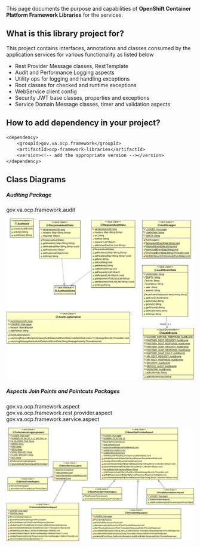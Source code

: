 This page documents the purpose and capabilities of **OpenShift Container Platform Framework Libraries** for the services.

## What is this library project for? ##

This project contains interfaces, annotations and classes consumed by the application services for various functionality as listed below
* Rest Provider Message classes, RestTemplate
* Audit and Performance Logging aspects
* Utility ops for logging and handling exceptions
* Root classes for checked and runtime exceptions
* WebService client config
* Security JWT base classes, properties and exceptions
* Service Domain Message classes, timer and validation aspects

## How to add dependency in your project?

    <dependency>
        <groupId>gov.va.ocp.framework</groupId>
        <artifactId>ocp-framework-libraries</artifactId>
        <version><!-- add the appropriate version --></version>
    </dependency>

## Class Diagrams

##### Auditing Package
gov.va.ocp.framework.audit

<img src = "/images/cd-audit-package.jpg">

##### Aspects Join Points and Pointcuts Packages
   gov.va.ocp.framework.aspect <br/>
   gov.va.ocp.framework.rest.provider.aspect<br/>
   gov.va.ocp.framework.service.aspect<br/>
   
<img src = "/images/cd-aspect-packages.jpg">
